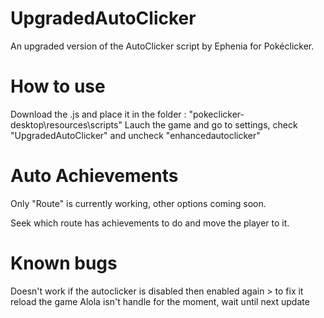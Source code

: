 # UpgradedAutoClicker
An upgraded version of the AutoClicker script by Ephenia for Pokéclicker.


# How to use
Download the .js and place it in the folder : "pokeclicker-desktop\resources\scripts"
Lauch the game and go to settings, check "UpgradedAutoClicker" and uncheck "enhancedautoclicker"


# Auto Achievements
Only "Route" is currently working, other options coming soon.

Seek which route has achievements to do and move the player to it.


# Known bugs
Doesn't work if the autoclicker is disabled then enabled again > to fix it reload the game
Alola isn't handle for the moment, wait until next update

